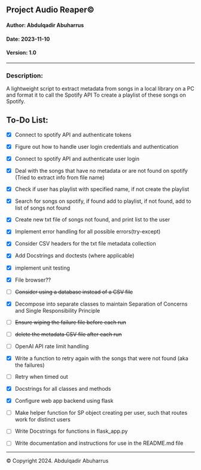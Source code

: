 ## Project Audio Reaper©

#### Author: Abdulqadir Abuharrus

#### Date: 2023-11-10

#### Version: 1.0

____

### Description:

A lightweight script to extract metadata from songs in a local library on a PC and format it to call the Spotify API
To create a playlist of these songs on Spotify.

## To-Do List:

- [X] Connect to spotify API and authenticate tokens
- [X] Figure out how to handle user login credentials and authentication
- [X] Connect to spotify API and authenticate user login
- [X] Deal with the songs that have no metadata or are not found on spotify (Tried to extract info from file name)
- [X] Check if user has playlist with specified name, if not create the playlist
- [X] Search for songs on spotify, if found add to playlist, if not found, add to list of songs not found
- [X] Create new txt file of songs not found, and print list to the user
- [X] Implement error handling for all possible errors(try-except)
- [X] Consider CSV headers for the txt file metadata collection
- [X] Add Docstrings and doctests (where applicable)
- [X] implement unit testing
- [X] File browser??
- [ ] ~~Consider using a database instead of a CSV file~~
- [X] Decompose into separate classes to maintain Separation of Concerns and Single Responsibility Principle
- [ ] ~~Ensure wiping the failure file before each run~~
- [ ] ~~delete the metadata CSV file after each run~~
- [ ] OpenAI API rate limit handling
- [X] Write a function to retry again with the songs that were not found (aka the failures)
- [ ] Retry when timed out
- [X] Docstrings for all classes and methods
- [X] Configure web app backend using flask
- [ ] Make helper function for SP object creating per user, such that routes work for distinct users
- [ ] Write Docstrings for functions in flask_app.py
- [ ] Write documentation and instructions for use in the README.md file


---
© Copyright 2024. Abdulqadir Abuharrus